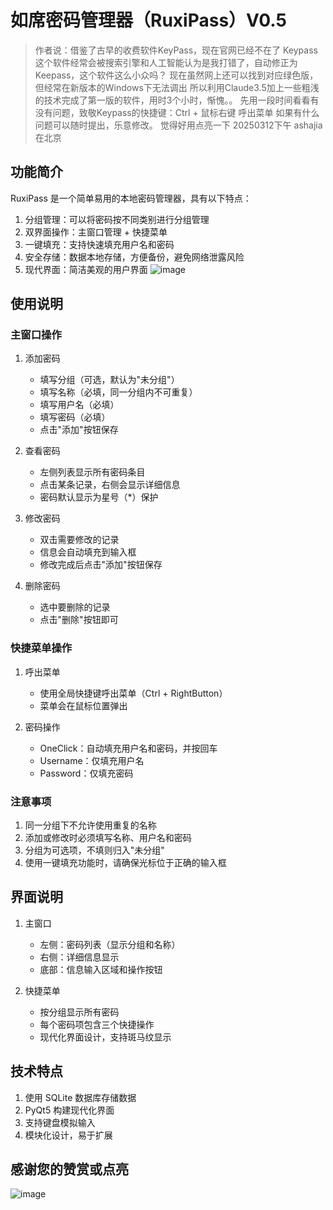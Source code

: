 # 如席密码管理器（RuxiPass）V0.5
> 作者说：借鉴了古早的收费软件KeyPass，现在官网已经不在了
> Keypass这个软件经常会被搜索引擎和人工智能认为是我打错了，自动修正为Keepass，这个软件这么小众吗？
> 现在虽然网上还可以找到对应绿色版，但经常在新版本的Windows下无法调出
> 所以利用Claude3.5加上一些粗浅的技术完成了第一版的软件，用时3个小时，惭愧。。
> 先用一段时间看看有没有问题，致敬Keypass的快捷键：Ctrl + 鼠标右键 呼出菜单
> 如果有什么问题可以随时提出，乐意修改。
> 觉得好用点亮一下
> 20250312下午 ashajia在北京

## 功能简介

RuxiPass 是一个简单易用的本地密码管理器，具有以下特点：

1. 分组管理：可以将密码按不同类别进行分组管理
2. 双界面操作：主窗口管理 + 快捷菜单
3. 一键填充：支持快速填充用户名和密码
4. 安全存储：数据本地存储，方便备份，避免网络泄露风险
5. 现代界面：简洁美观的用户界面
![image](https://github.com/user-attachments/assets/68a10f28-6742-48ff-bd28-60b793e69ca0)

## 使用说明

### 主窗口操作

1. 添加密码
   - 填写分组（可选，默认为"未分组"）
   - 填写名称（必填，同一分组内不可重复）
   - 填写用户名（必填）
   - 填写密码（必填）
   - 点击"添加"按钮保存

2. 查看密码
   - 左侧列表显示所有密码条目
   - 点击某条记录，右侧会显示详细信息
   - 密码默认显示为星号（*）保护

3. 修改密码
   - 双击需要修改的记录
   - 信息会自动填充到输入框
   - 修改完成后点击"添加"按钮保存

4. 删除密码
   - 选中要删除的记录
   - 点击"删除"按钮即可

### 快捷菜单操作

1. 呼出菜单
   - 使用全局快捷键呼出菜单（Ctrl + RightButton）
   - 菜单会在鼠标位置弹出

2. 密码操作
   - OneClick：自动填充用户名和密码，并按回车
   - Username：仅填充用户名
   - Password：仅填充密码

### 注意事项

1. 同一分组下不允许使用重复的名称
2. 添加或修改时必须填写名称、用户名和密码
3. 分组为可选项，不填则归入"未分组"
4. 使用一键填充功能时，请确保光标位于正确的输入框

## 界面说明

1. 主窗口
   - 左侧：密码列表（显示分组和名称）
   - 右侧：详细信息显示
   - 底部：信息输入区域和操作按钮

2. 快捷菜单
   - 按分组显示所有密码
   - 每个密码项包含三个快捷操作
   - 现代化界面设计，支持斑马纹显示

## 技术特点

1. 使用 SQLite 数据库存储数据
2. PyQt5 构建现代化界面
3. 支持键盘模拟输入
4. 模块化设计，易于扩展

## 感谢您的赞赏或点亮
![image](https://github.com/user-attachments/assets/d143992e-d87d-47ca-b033-2562d59686d3)

